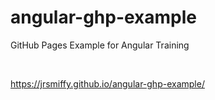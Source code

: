 # angular-ghp-example
GitHub Pages Example for Angular Training

<br>

https://jrsmiffy.github.io/angular-ghp-example/
